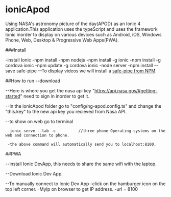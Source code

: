 # ionicApod

Using NASA's astronomy picture of the day(APOD) as an Ionic 4 application.This application uses the typeScript and uses the framework
Ionic inorder to display on various devices such as Android, iOS, Windows Phone, Web, Desktop & Progressive Web Apps(PWA).


###Install

-install Ionic
  -npm install
  -npm nodejs
  -npm install -g ionic
  -npm install -g cordova ionic
	-npm update -g cordova ionic
  -node server
  -npm install --save safe-pipe
     --To display videos we will install a [safe-pipe from NPM](https://www.npmjs.com/package/safe-pipe).



##How to run 
 --download
 
 --Here is where you get the nasa api key "https://api.nasa.gov/#getting-started" need to sign in inorder to get it. 

 --In the ionicApod folder go to "config/ng-apod.config.ts" and change the "this.key" to the new api key you recieved from Nasa API.

 --to show on web go to terminal
	 
	 -ionic serve --lab -c          //three phone Operating systems on the web and connection to phone.
	  
	 -the above command will automatically send you to localhost:8100.
	 
				                    
   
##PWA

--install Ionic DevApp, this needs to share the same wifi with the laptop.

--Download Ionic Dev App.

--To manually connect to Ionic Dev App 
     -click on the hamburger icon on the top left corner.
     -MyIp on browser to get IP address.
     -url = 8100















